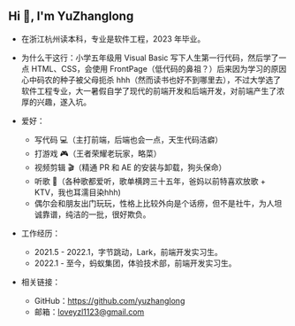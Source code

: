 ## Hi 👋, I'm YuZhanglong

- 在浙江杭州读本科，专业是软件工程，2023 年毕业。

- 为什么干这行：小学五年级用 Visual Basic 写下人生第一行代码，然后学了一点 HTML、CSS，会使用 FrontPage（低代码的鼻祖？）后来因为学习的原因心中码农的种子被父母扼杀 hhh（然而读书也好不到哪里去），不过大学选了软件工程专业，大一暑假自学了现代的前端开发和后端开发，对前端产生了浓厚的兴趣，遂入坑。

- 爱好：
  - 写代码 💻（主打前端，后端也会一点，天生代码洁癖）
  - 打游戏 🎮（王者荣耀老玩家，略菜）
  - 视频剪辑 🎬（精通 PR 和 AE 的安装与卸载，狗头保命）
  - 听歌 🎵（各种歌都爱听，歌单横跨三十五年，爸妈以前特喜欢放歌 + KTV，我也耳濡目染hhh)
  - 偶尔会和朋友出门玩玩，性格上比较外向是个话痨，但不是社牛，为人坦诚靠谱，纯洁的一批，很好欺负。
  
- 工作经历：
  - 2021.5 - 2022.1，字节跳动，Lark，前端开发实习生。
  - 2022.1 - 至今，蚂蚁集团，体验技术部，前端开发实习生。
  
- 相关链接：
  - GitHub：https://github.com/yuzhanglong
  - 邮箱：loveyzl1123@gmail.com
